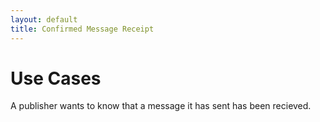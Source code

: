 ```yaml
---
layout: default
title: Confirmed Message Receipt
---
```


# Use Cases

A publisher wants to know that a message it has sent has been recieved. 

